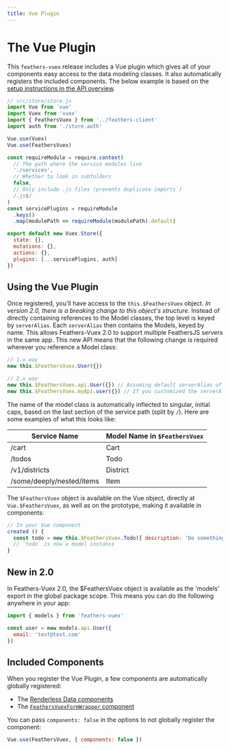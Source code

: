 ```yaml
---
title: Vue Plugin
---
```


# The Vue Plugin

This `feathers-vuex` release includes a Vue plugin which gives all of your components easy access to the  data modeling classes.  It also automatically registers the included components.  The below example is based on the [setup instructions in the API overview](/api-overview.html#setup).

```js
// src/store/store.js
import Vue from 'vue'
import Vuex from 'vuex'
import { FeathersVuex } from '../feathers-client'
import auth from './store.auth'

Vue.use(Vuex)
Vue.use(FeathersVuex)

const requireModule = require.context(
  // The path where the service modules live
  './services',
  // Whether to look in subfolders
  false,
  // Only include .js files (prevents duplicate imports`)
  /.js$/
)
const servicePlugins = requireModule
  .keys()
  .map(modulePath => requireModule(modulePath).default)

export default new Vuex.Store({
  state: {},
  mutations: {},
  actions: {},
  plugins: [...servicePlugins, auth]
})
```

## Using the Vue Plugin

Once registered, you'll have access to the `this.$FeathersVuex` object.  *In version 2.0, there is a breaking change to this object's structure.*  Instead of directly containing references to the Model classes, the top level is keyed by `serverAlias`.  Each `serverAlias` then contains the Models, keyed by name.  This allows Feathers-Vuex 2.0 to support multiple FeathersJS servers in the same app.  This new API means that the following change is required wherever you reference a Model class:

```js
// 1.x way
new this.$FeathersVuex.User({})

// 2.x way
new this.$FeathersVuex.api.User({}) // Assuming default serverAlias of `api`.
new this.$FeathersVuex.myApi.user({}) // If you customized the serverAlias to be `myApi`.
```

The name of the model class is automatically inflected to singular, initial caps, based on the last section of the service path (split by `/`).  Here are some examples of what this looks like:

| Service Name              | Model Name in `$FeathersVuex` |
| ------------------------- | ----------------------------- |
| /cart                     | Cart                          |
| /todos                    | Todo                          |
| /v1/districts             | District                      |
| /some/deeply/nested/items | Item                          |

The `$FeathersVuex` object is available on the Vue object, directly at `Vue.$FeathersVuex`, as well as on the prototype, making it available in components:

```js
// In your Vue component
created () {
  const todo = new this.$FeathersVuex.Todo({ description: 'Do something!' })
  // `todo` is now a model instance
}
```

## New in 2.0

In Feathers-Vuex 2.0, the $FeathersVuex object is available as the 'models' export in the global package scope. This means you can do the following anywhere in your app:

```js
import { models } from 'feathers-vuex'

const user = new models.api.User({
  email: 'test@test.com'
})
```

## Included Components

When you register the Vue Plugin, a few components are automatically globally registered:

- The [Renderless Data components](/data-components.html)
- The [`FeathersVuexFormWrapper` component](/feathers-vuex-form-wrapper.html)

You can pass `components: false` in the options to not globally register the component:

```js
Vue.use(FeathersVuex, { components: false })
```